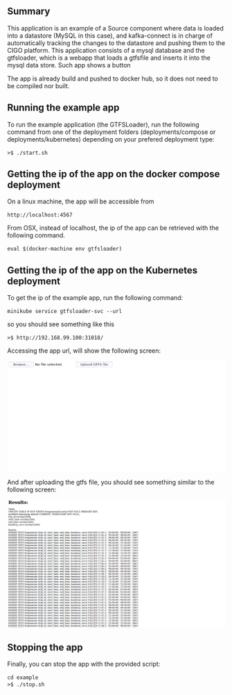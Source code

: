 
## Summary

This application is an example of a Source component where data is loaded into a datastore (MySQL in this case), and kafka-connect is in charge of automatically tracking the changes to the datastore and pushing them to the CIGO platform. This application consists of a mysql database and the gtfsloader, which is a webapp that loads a gtfsfile and inserts it into the mysql data store. Such app shows a button

The app is already build and pushed to docker hub, so it does not need to be compiled nor built.

## Running the example app

To run the example application (the GTFSLoader), run the following command from one of the deployment folders (deployments/compose or deployments/kubernetes) depending on your prefered deployment type:

```
>$ ./start.sh
```
## Getting the ip of the app on the docker compose deployment

On a linux machine, the app will be accessible from 

```
http://localhost:4567
```
From OSX, instead of localhost, the ip of the app can be retrieved with the following command.

```
eval $(docker-machine env gtfsloader)
```

## Getting the ip of the app on the Kubernetes deployment
To get the ip of the example app, run the following command:

```
minikube service gtfsloader-svc --url
```

so you should see something like this

```
>$ http://192.168.99.100:31018/
```

Accessing the app url, will show the following screen:

<kbd><img src="app.png" /></kbd>

And after uploading the gtfs file, you should see something similar to the following screen:

<kbd><img src="app2.png" /></kbd>

## Stopping the app
Finally, you can stop the app with the provided script:

```
cd example
>$ ./stop.sh
```
